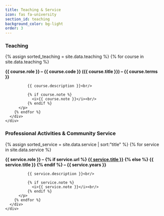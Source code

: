 ```yaml
---
title: Teaching & Service
icon: fas fa-university
section_id: teaching
background_color: bg-light
order: 3
---
```


<div class="col">
  <div class="row mb-3"> <div class="col">
    <h3 class="mb-3"> Teaching </h3>
    <div class="row list-entries">
      <div class="col mx-4">
        {% assign sorted_teaching = site.data.teaching %}
        {% for course in site.data.teaching %}
          <p>
            <b>{{ course.role }} &ndash; {{ course.code }} ({{ course.title }}) &ndash; {{ course.terms }} </b><br/>

              {{ course.description }}<br/>
              
              {% if course.note %}
                <i>{{ course.note }}</i><br/>
              {% endif %}
          </p>
        {% endfor %}
      </div>
    </div>
  </div> </div>

  <div class="row mb-3"> <div class="col">
    <h3 class="mb-3"> Professional Activities & Community Service </h3>
    <div class="row list-entries">
      <div class="col mx-4">
        {% assign sorted_service = site.data.service | sort:"title" %}
        {% for service in site.data.service %}
          <p>
            <b>{{ service.role }} &ndash; {% if service.url %} <a href="{{ service.url }}" target="_blank">{{ service.title }}</a> {% else %} {{ service.title }} {% endif %} &ndash; {{ service.years }} </b><br/>

              {{ service.description }}<br/>
              
              {% if service.note %}
                <i>{{ service.note }}</i><br/>
              {% endif %}
          </p>
        {% endfor %}
      </div>
    </div>
  </div> </div>
</div>